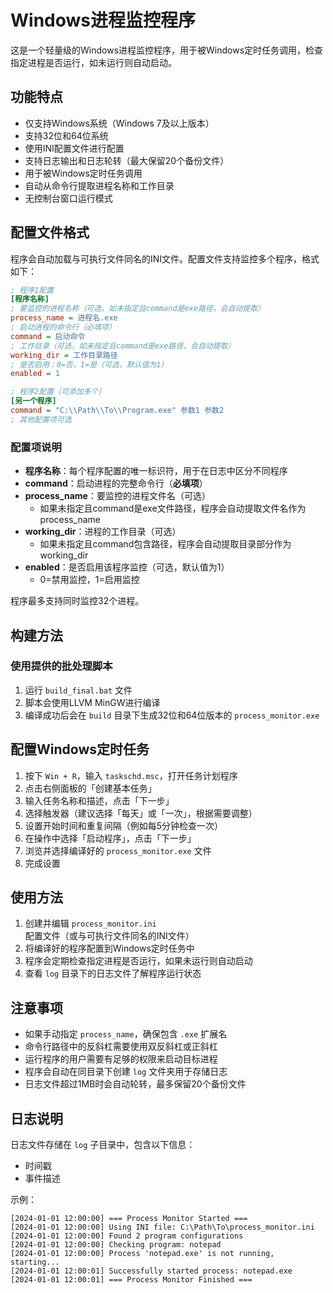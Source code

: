 # Windows进程监控程序

这是一个轻量级的Windows进程监控程序，用于被Windows定时任务调用，检查指定进程是否运行，如未运行则自动启动。

## 功能特点

- 仅支持Windows系统（Windows 7及以上版本）
- 支持32位和64位系统
- 使用INI配置文件进行配置
- 支持日志输出和日志轮转（最大保留20个备份文件）
- 用于被Windows定时任务调用
- 自动从命令行提取进程名称和工作目录
- 无控制台窗口运行模式

## 配置文件格式

程序会自动加载与可执行文件同名的INI文件。配置文件支持监控多个程序，格式如下：

```ini
; 程序1配置
[程序名称]
; 要监控的进程名称（可选，如未指定且command是exe路径，会自动提取）
process_name = 进程名.exe
; 启动进程的命令行（必填项）
command = 启动命令
; 工作目录（可选，如未指定且command是exe路径，会自动提取）
working_dir = 工作目录路径
; 是否启用：0=否，1=是（可选，默认值为1）
enabled = 1

; 程序2配置（可添加多个）
[另一个程序]
command = "C:\\Path\\To\\Program.exe" 参数1 参数2
; 其他配置项可选
```

### 配置项说明

- **程序名称**：每个程序配置的唯一标识符，用于在日志中区分不同程序
- **command**：启动进程的完整命令行（**必填项**）
- **process_name**：要监控的进程文件名（可选）
  - 如果未指定且command是exe文件路径，程序会自动提取文件名作为process_name
- **working_dir**：进程的工作目录（可选）
  - 如果未指定且command包含路径，程序会自动提取目录部分作为working_dir
- **enabled**：是否启用该程序监控（可选，默认值为1）
  - 0=禁用监控，1=启用监控

程序最多支持同时监控32个进程。

## 构建方法

### 使用提供的批处理脚本

1. 运行 `build_final.bat` 文件
2. 脚本会使用LLVM MinGW进行编译
3. 编译成功后会在 `build` 目录下生成32位和64位版本的 `process_monitor.exe`



## 配置Windows定时任务

1. 按下 `Win + R`，输入 `taskschd.msc`，打开任务计划程序
2. 点击右侧面板的「创建基本任务」
3. 输入任务名称和描述，点击「下一步」
4. 选择触发器（建议选择「每天」或「一次」，根据需要调整）
5. 设置开始时间和重复间隔（例如每5分钟检查一次）
6. 在操作中选择「启动程序」，点击「下一步」
7. 浏览并选择编译好的 `process_monitor.exe` 文件
8. 完成设置

## 使用方法

1. 创建并编辑 `process_monitor.ini` 配置文件（或与可执行文件同名的INI文件）
2. 将编译好的程序配置到Windows定时任务中
3. 程序会定期检查指定进程是否运行，如果未运行则自动启动
4. 查看 `log` 目录下的日志文件了解程序运行状态

## 注意事项

- 如果手动指定 `process_name`，确保包含 `.exe` 扩展名
- 命令行路径中的反斜杠需要使用双反斜杠或正斜杠
- 运行程序的用户需要有足够的权限来启动目标进程
- 程序会自动在同目录下创建 `log` 文件夹用于存储日志
- 日志文件超过1MB时会自动轮转，最多保留20个备份文件

## 日志说明

日志文件存储在 `log` 子目录中，包含以下信息：
- 时间戳
- 事件描述

示例：
```
[2024-01-01 12:00:00] === Process Monitor Started ===
[2024-01-01 12:00:00] Using INI file: C:\Path\To\process_monitor.ini
[2024-01-01 12:00:00] Found 2 program configurations
[2024-01-01 12:00:00] Checking program: notepad
[2024-01-01 12:00:00] Process 'notepad.exe' is not running, starting...
[2024-01-01 12:00:01] Successfully started process: notepad.exe
[2024-01-01 12:00:01] === Process Monitor Finished ===
```